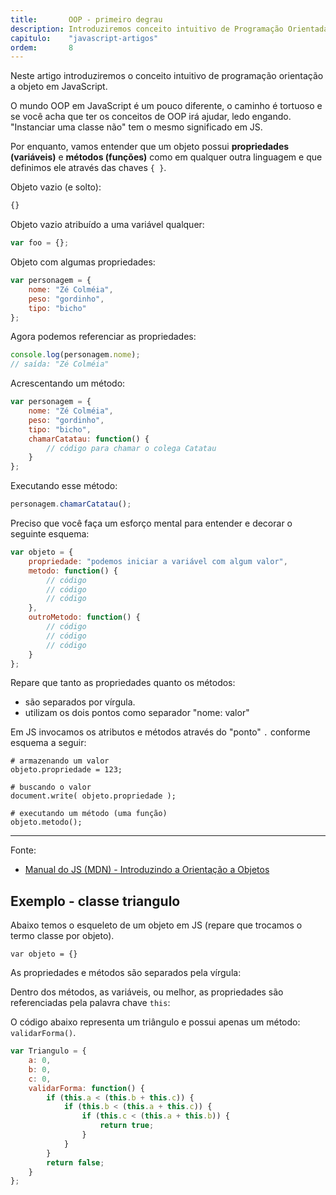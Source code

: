 ```yaml
---
title:       OOP - primeiro degrau
description: Introduziremos conceito intuitivo de Programação Orientada a Objetos em JavaScript
capitulo:    "javascript-artigos"
ordem:       8
---
```


Neste artigo introduziremos o conceito intuitivo de programação orientação a objeto em JavaScript.

O mundo OOP em JavaScript é um pouco diferente, o caminho é tortuoso e se você acha que ter os conceitos de OOP irá
ajudar, ledo engando. "Instanciar uma classe não" tem o mesmo significado em JS.

Por enquanto, vamos entender que um objeto possui __propriedades (variáveis)__ e __métodos (funções)__ como em qualquer
outra linguagem e que definimos ele através das chaves `{ }`.

Objeto vazio (e solto):

```javascript
{}
```

Objeto vazio atribuído a uma variável qualquer:

```javascript
var foo = {};
```

Objeto com algumas propriedades:


```javascript
var personagem = {
    nome: "Zé Colméia",
    peso: "gordinho",
    tipo: "bicho"
};
```

Agora podemos referenciar as propriedades:

```javascript
console.log(personagem.nome);
// saída: "Zé Colméia"
```

Acrescentando um método:

```javascript
var personagem = {
    nome: "Zé Colméia",
    peso: "gordinho",
    tipo: "bicho",
    chamarCatatau: function() {
        // código para chamar o colega Catatau
    }
};
```

Executando esse método:

```javascript
personagem.chamarCatatau();
```

Preciso que você faça um esforço mental para entender e decorar o seguinte esquema:

```javascript
var objeto = {
    propriedade: "podemos iniciar a variável com algum valor",
    metodo: function() {
        // código
        // código
        // código
    },
    outroMetodo: function() {
        // código
        // código
        // código
    }
};

```

Repare que tanto as propriedades quanto os métodos:

- são separados por vírgula.
- utilizam os dois pontos como separador "nome: valor"


Em JS invocamos os atributos e métodos através do "ponto" `.` conforme esquema a seguir:

    # armazenando um valor
    objeto.propriedade = 123;

    # buscando o valor
    document.write( objeto.propriedade );

    # executando um método (uma função)
    objeto.metodo();

- - -
Fonte:
- [Manual do JS (MDN) - Introduzindo a Orientação a Objetos](https://developer.mozilla.org/en-US/docs/Web/JavaScript/Introduction_to_Object-Oriented_JavaScript)



Exemplo - classe triangulo
---

Abaixo temos o esqueleto de um objeto em JS (repare que trocamos o termo classe por objeto).

    var objeto = {}

As propriedades e métodos são separados pela vírgula:

Dentro dos métodos, as variáveis, ou melhor, as propriedades são referenciadas pela palavra chave `this`:

O código abaixo representa um triângulo e possui apenas um método: `validarForma()`.

```javascript
var Triangulo = {
    a: 0,
    b: 0,
    c: 0,
    validarForma: function() {
        if (this.a < (this.b + this.c)) {
            if (this.b < (this.a + this.c)) {
                if (this.c < (this.a + this.b)) {
                    return true;
                }
            }
        }
        return false;
    }
};
```






